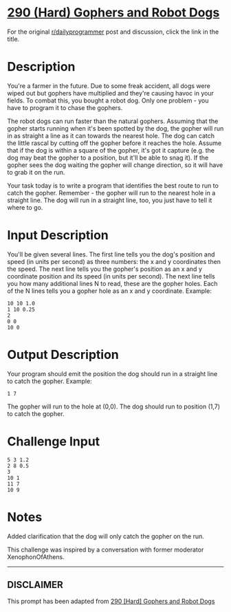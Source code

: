 # [290 (Hard) Gophers and Robot Dogs](https://www.reddit.com/r/dailyprogrammer/comments/5b5fc8/20161104_challenge_290_hard_gophers_and_robot_dogs/)

For the original [r/dailyprogrammer](https://www.reddit.com/r/dailyprogrammer/) post and discussion, click the link in the title.

# Description
You're a farmer in the future. Due to some freak accident, all dogs were wiped out but gophers have multiplied and they're causing havoc in your fields. To combat this, you bought a robot dog. Only one problem - you have to program it to chase the gophers. 

The robot dogs can run faster than the natural gophers. Assuming that the gopher starts running when it's been spotted by the dog, the gopher will run in as straight a line as it can towards the nearest hole. The dog can catch the little rascal by cutting off the gopher before it reaches the hole. Assume that if the dog is within a square of the gopher, it's got it capture (e.g. the dog may beat the gopher to a position, but it'll be able to snag it). If the gopher sees the dog waiting the gopher will change direction, so it will have to grab it on the run.

Your task today is to write a program that identifies the best route to run to catch the gopher. Remember - the gopher will run to the nearest hole in a straight line. The dog will run in a straight line, too, you just have to tell it where to go. 

# Input Description
You'll be given several lines. The first line tells you the dog's position and speed (in units per second) as three numbers: the x and y coordinates then the speed. The next line tells you the gopher's position as an x and y coordinate position and its speed (in units per second). The next line tells you how many additional lines N to read, these are the gopher holes. Each of the N lines tells you a gopher hole as an x and y coordinate. Example:


```
10 10 1.0
1 10 0.25
2
0 0
10 0
```
# Output Description
Your program should emit the position the dog should run in a straight line to catch the gopher. Example:


```
1 7
```
The gopher will run to the hole at (0,0). The dog should run to position (1,7) to catch the gopher. 

# Challenge Input

```
5 3 1.2
2 8 0.5
3
10 1
11 7
10 9
```
# Notes
Added clarification that the dog will only catch the gopher on the run. 

This challenge was inspired by a conversation with former moderator XenophonOfAthens.


----
## **DISCLAIMER**
This prompt has been adapted from [290 [Hard] Gophers and Robot Dogs](https://www.reddit.com/r/dailyprogrammer/comments/5b5fc8/20161104_challenge_290_hard_gophers_and_robot_dogs/
)
